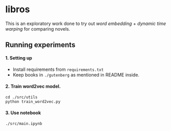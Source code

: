 # libros

This is an exploratory work done to try out *word embedding* + *dynamic time warping* for comparing novels.


## Running experiments

#### 1. Setting up

- Install requirements from `requirements.txt`
- Keep books in `./gutenberg` as mentioned in README inside.

#### 2. Train word2vec model.

```
cd ./src/utils
python train_word2vec.py
```

#### 3. Use notebook

`./src/main.ipynb`



